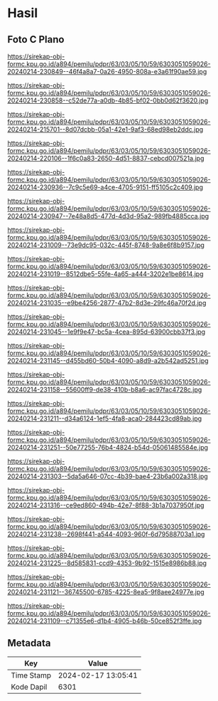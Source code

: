 # Hasil

## Foto C Plano

https://sirekap-obj-formc.kpu.go.id/a894/pemilu/pdpr/63/03/05/10/59/6303051059026-20240214-230849--46f4a8a7-0a26-4950-808a-e3a61f90ae59.jpg

https://sirekap-obj-formc.kpu.go.id/a894/pemilu/pdpr/63/03/05/10/59/6303051059026-20240214-230858--c52de77a-a0db-4b85-bf02-0bb0d62f3620.jpg

https://sirekap-obj-formc.kpu.go.id/a894/pemilu/pdpr/63/03/05/10/59/6303051059026-20240214-215701--8d07dcbb-05a1-42e1-9af3-68ed98eb2ddc.jpg

https://sirekap-obj-formc.kpu.go.id/a894/pemilu/pdpr/63/03/05/10/59/6303051059026-20240214-220106--1f6c0a83-2650-4d51-8837-cebcd007521a.jpg

https://sirekap-obj-formc.kpu.go.id/a894/pemilu/pdpr/63/03/05/10/59/6303051059026-20240214-230936--7c9c5e69-a4ce-4705-9151-ff5105c2c409.jpg

https://sirekap-obj-formc.kpu.go.id/a894/pemilu/pdpr/63/03/05/10/59/6303051059026-20240214-230947--7e48a8d5-477d-4d3d-95a2-989fb4885cca.jpg

https://sirekap-obj-formc.kpu.go.id/a894/pemilu/pdpr/63/03/05/10/59/6303051059026-20240214-231009--73e9dc95-032c-445f-8748-9a8e6f8b9157.jpg

https://sirekap-obj-formc.kpu.go.id/a894/pemilu/pdpr/63/03/05/10/59/6303051059026-20240214-231019--8512dbe5-55fe-4a65-a444-3202e1be8614.jpg

https://sirekap-obj-formc.kpu.go.id/a894/pemilu/pdpr/63/03/05/10/59/6303051059026-20240214-231035--e9be4256-2877-47b2-8d3e-29fc46a70f2d.jpg

https://sirekap-obj-formc.kpu.go.id/a894/pemilu/pdpr/63/03/05/10/59/6303051059026-20240214-231045--1e9f9e47-bc5a-4cea-895d-63900cbb37f3.jpg

https://sirekap-obj-formc.kpu.go.id/a894/pemilu/pdpr/63/03/05/10/59/6303051059026-20240214-231145--d455bd60-50b4-4090-a8d9-a2b542ad5251.jpg

https://sirekap-obj-formc.kpu.go.id/a894/pemilu/pdpr/63/03/05/10/59/6303051059026-20240214-231158--55600ff9-de38-410b-b8a6-ac97fac4728c.jpg

https://sirekap-obj-formc.kpu.go.id/a894/pemilu/pdpr/63/03/05/10/59/6303051059026-20240214-231211--d34a6124-1ef5-4fa8-aca0-284423cd89ab.jpg

https://sirekap-obj-formc.kpu.go.id/a894/pemilu/pdpr/63/03/05/10/59/6303051059026-20240214-231251--50e77255-76b4-4824-b54d-05061485584e.jpg

https://sirekap-obj-formc.kpu.go.id/a894/pemilu/pdpr/63/03/05/10/59/6303051059026-20240214-231303--5da5a646-07cc-4b39-bae4-23b6a002a318.jpg

https://sirekap-obj-formc.kpu.go.id/a894/pemilu/pdpr/63/03/05/10/59/6303051059026-20240214-231316--ce9ed860-494b-42e7-8f88-3b1a7037950f.jpg

https://sirekap-obj-formc.kpu.go.id/a894/pemilu/pdpr/63/03/05/10/59/6303051059026-20240214-231238--2698f441-a544-4093-960f-6d79588703a1.jpg

https://sirekap-obj-formc.kpu.go.id/a894/pemilu/pdpr/63/03/05/10/59/6303051059026-20240214-231225--8d585831-ccd9-4353-9b92-1515e8986b88.jpg

https://sirekap-obj-formc.kpu.go.id/a894/pemilu/pdpr/63/03/05/10/59/6303051059026-20240214-231121--36745500-6785-4225-8ea5-9f8aee24977e.jpg

https://sirekap-obj-formc.kpu.go.id/a894/pemilu/pdpr/63/03/05/10/59/6303051059026-20240214-231109--c71355e6-d1b4-4905-b46b-50ce852f3ffe.jpg


## Metadata

| Key        | Value               |
| ---------- | ------------------- |
| Time Stamp | 2024-02-17 13:05:41 |
| Kode Dapil | 6301                |



